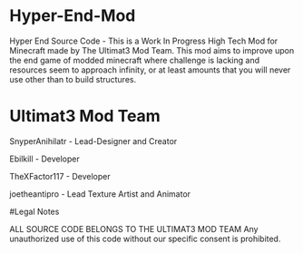 # Hyper-End-Mod
Hyper End Source Code - This is a Work In Progress High Tech Mod for Minecraft made by The Ultimat3 Mod Team. This mod aims to improve upon the end game of modded minecraft where challenge is lacking and resources seem to approach infinity, or at least amounts that you will never use other than to build structures. 

# Ultimat3 Mod Team

SnyperAnihilatr - Lead-Designer and Creator

Ebilkill - Developer

TheXFactor117 - Developer

joetheantipro - Lead Texture Artist and Animator

#Legal Notes

ALL SOURCE CODE BELONGS TO THE ULTIMAT3 MOD TEAM 
Any unauthorized use of this code without our specific consent is prohibited.
